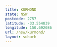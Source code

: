 ```yaml
---
title: KURMOND
state: NSW
postcode: 2757
latitude: -33.554839
longitude: 150.692086
url: /nsw/kurmond/
layout: suburb
---
```

